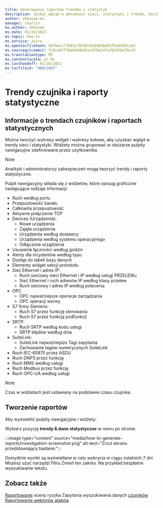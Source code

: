 ```yaml
---
title: Generowanie raportów trendów i statystyk
description: Zyskaj wgląd w aktywność sieci, statystyki i trendy, korzystając z usługi Defender for IoT — trendy i statystyk.
author: shhazam-ms
manager: rkarlin
ms.author: shhazam
ms.date: 01/24/2021
ms.topic: how-to
ms.service: azure
ms.openlocfilehash: 8bfbacc77843c7978bcb1d364bd93f5e09381144
ms.sourcegitcommit: fc8ce6ff76e64486d5acd7be24faf819f0a7be1d
ms.translationtype: MT
ms.contentlocale: pl-PL
ms.lasthandoff: 01/26/2021
ms.locfileid: "98811667"
---
```

# <a name="sensor-trends-and-statistics-reports"></a>Trendy czujnika i raporty statystyczne

## <a name="about-sensor-trends-and-statistics-reports"></a>Informacje o trendach czujników i raportach statystycznych

Można tworzyć wykresy widget i wykresy kołowe, aby uzyskać wgląd w trendy sieci i statystyki. Widżety można grupować w obszarze pulpity nawigacyjne zdefiniowane przez użytkownika.

> [!NOTE]
> Analityki i administratorzy zabezpieczeń mogą tworzyć trendy i raporty statystyczne.

Pulpit nawigacyjny składa się z widżetów, które opisują graficznie następujące rodzaje informacji:

- Ruch według portu
- Przepustowość kanału
- Całkowita przepustowość
- Aktywne połączenie TCP
- Devices (Urządzenia):
  - Nowe urządzenia
  - Zajęte urządzenia
  - Urządzenia według dostawcy
  - Urządzenia według systemu operacyjnego
  - Odłączone urządzenia
- Usuwanie łączności według godzin
- Alerty dla incydentów według typu
- Dostęp do tabeli bazy danych
- Elementy widget sekcji protokołu
- Sieć Ethernet i adres IP:
  - Ruch sieciowy sieci Ethernet i IP według usługi PRZELEWu
  - Sieć Ethernet i ruch adresów IP według klasy przelew
  - Ruch sieciowy i adres IP według polecenia
- OPC
  - OPC najważniejsze operacje zarządzania
  - OPC operacji we/wy
- S7 firmy Siemens:
  - Ruch S7 przez funkcję sterowania
  - Ruch S7 przez funkcję podfunkcji
- SRTP:
  - Ruch SRTP według kodu usługi
  - SRTP błędów według dnia
- SuiteLink:
  - SuiteLink najważniejsze Tagi zapytania
  - Zachowanie tagów numerycznych SuiteLink
- Ruch IEC-60870 przez ASDU
- Ruch DNP3 przez funkcję
- Ruch MMS według usługi
- Ruch Modbus przez funkcję
- Ruch OPC-UA według usługi

> [!NOTE]
>  Czas w widżetach jest ustawiany na podstawie czasu czujnika.

## <a name="create-reports"></a>Tworzenie raportów

Aby wyświetlić pulpity nawigacyjne i widżety:

Wybierz pozycję **trendy & dane statystyczne** w menu po stronie.

:::image type="content" source="media/how-to-generate-reports/investigation-screenshot.png" alt-text="Zrzut ekranu przedstawiający badanie.":::

Domyślnie wyniki są wyświetlane w celu wykrycia w ciągu ostatnich 7 dni. Możesz użyć narzędzi filtru Zmień ten zakres. Na przykład bezpłatne wyszukiwanie tekstu.

## <a name="see-also"></a>Zobacz także

[Raportowanie](how-to-create-risk-assessment-reports.md) 
 oceny ryzyka Zapytania wyszukiwania danych [czujników](how-to-create-data-mining-queries.md) 
 [Raportowanie wektorów ataków](how-to-create-attack-vector-reports.md)